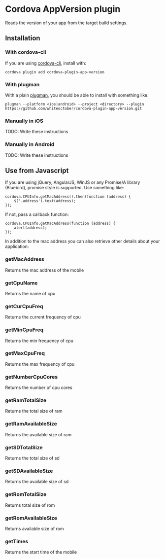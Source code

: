 # Cordova AppVersion plugin

Reads the version of your app from the target build settings.

## Installation

### With cordova-cli

If you are using [cordova-cli](https://github.com/apache/cordova-cli), install
with:

    cordova plugin add cordova-plugin-app-version

### With plugman

With a plain [plugman](https://github.com/apache/cordova-plugman), you should be
able to install with something like:

    plugman --platform <ios|android> --project <directory> --plugin https://github.com/whiteoctober/cordova-plugin-app-version.git

### Manually in iOS

TODO: Write these instructions

### Manually in Android

TODO: Write these instructions

## Use from Javascript

If you are using jQuery, AngularJS, WinJS or any Promise/A library (Bluebird), promise style is supported. Use something like:

    cordova.CPUInfo.getMacAddress().then(function (address) {
        $('.address').text(address);
    });

If not, pass a callback function:

    cordova.CPUInfo.getMacAddress(function (address) {
        alert(address);
    });

In addition to the mac address  you can also retrieve other details about your application:


### getMacAddress

Returns the mac address of the mobile 

### getCpuName

Returns the name of cpu

### getCurCpuFreq

Returns the current frequency of cpu 

### getMinCpuFreq

Returns the min frequency of cpu

### getMaxCpuFreq

Returns the max frequency of cpu

### getNumberCpuCores

Returns the number of cpu cores

### getRamTotalSize

Returns the total size of ram

### getRamAvailableSize

Returns the available size of ram

### getSDTotalSize

Returns the total size of sd

### getSDAvailableSize

Returns the available size of sd

### getRomTotalSize

Returns total size of rom

### getRomAvailableSize

Returns available size of rom

### getTimes

Returns the start time of the mobile




